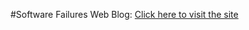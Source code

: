 #Software Failures Web Blog:
<a href=" https://midhu-cse.github.io/software-failures/">Click here to visit the site</a>

